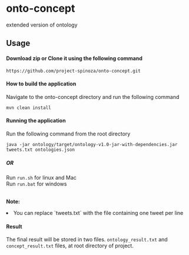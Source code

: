 # onto-concept
extended version of ontology

## Usage

#### Download zip or Clone it using the following command

`https://github.com/project-spinoza/onto-concept.git`
#### How to build the application

Navigate to the onto-concept directory and run the following command

`mvn clean install`
#### Running the application

Run the following command from the root directory

`java -jar ontology/target/ontology-v1.0-jar-with-dependencies.jar tweets.txt ontologies.json` <br>
##### OR 
Run `run.sh` for linux and Mac<br>
Run `run.bat` for windows <br><br>

<b>Note:</b>
<li>You can replace `tweets.txt` with the file containing one tweet per line</li>

#### Result
The final result will be stored in two files. `ontology_result.txt` and `concept_result.txt` files, at root directory of project.
